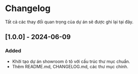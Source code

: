 # Changelog

Tất cả các thay đổi quan trọng của dự án sẽ được ghi lại tại đây.

## [1.0.0] - 2024-06-09
### Added
- Khởi tạo dự án showroom ô tô với cấu trúc thư mục chuẩn.
- Thêm README.md, CHANGELOG.md, các thư mục chính.
